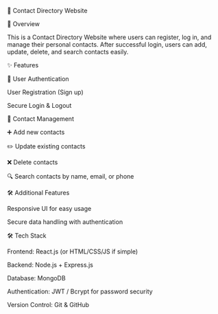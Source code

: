 📇 Contact Directory Website

📌 Overview

This is a Contact Directory Website where users can register, log in, and manage their personal contacts.
After successful login, users can add, update, delete, and search contacts easily.

✨ Features

👤 User Authentication

User Registration (Sign up)

Secure Login & Logout

📇 Contact Management

➕ Add new contacts

✏️ Update existing contacts

❌ Delete contacts

🔍 Search contacts by name, email, or phone

🛠️ Additional Features

Responsive UI for easy usage

Secure data handling with authentication

🛠️ Tech Stack

Frontend: React.js (or HTML/CSS/JS if simple)

Backend: Node.js + Express.js

Database: MongoDB

Authentication: JWT / Bcrypt for password security

Version Control: Git & GitHub
